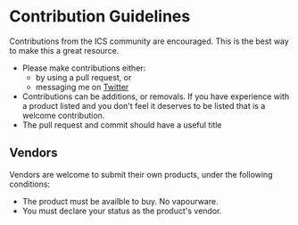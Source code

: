 # Contribution Guidelines

Contributions from the ICS community are encouraged. This is the best way to make this a great resource.

* Please make contributions either:
  - by using a pull request, or 
  - messaging me on [Twitter](https://www.twitter.com/rdrothwell)
* Contributions can be additions, or removals. If you have experience with a product listed and you don't feel it deserves to be listed that is a welcome contribution.
* The pull request and commit should have a useful title


## Vendors
Vendors are welcome to submit their own products, under the following conditions:
* The product must be availble to buy. No vapourware.
* You must declare your status as the product's vendor.
